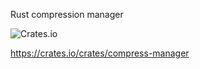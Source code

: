 
Rust compression manager

![Crates.io](https://img.shields.io/crates/v/compress-manager?logo=rust&style=for-the-badge)

https://crates.io/crates/compress-manager
